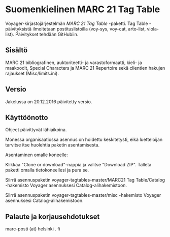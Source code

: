 # Suomenkielinen MARC 21 Tag Table

Voyager-kirjastojärjestelmän *MARC 21 Tag Table* -paketti. Tag Table -päivityksistä ilmoitetaan postituslistoilla (voy-sys, voy-cat, arto-list, viola-list). Päivitykset tehdään GitHubiin.

## Sisältö

MARC 21 bibliografinen, auktoriteetti- ja varastoformaatti, kieli- ja maakoodit, Special Characters ja MARC 21 Repertoire sekä clientien hakujen rajaukset (Misc/limits.ini).

## Versio

Jakelussa on 20.12.2016 päivitetty versio.

## Käyttöönotto

Ohjeet päivittyvät lähiaikoina.

Monessa organisaatiossa asennus on hoidettu keskitetysti, eikä luetteloijan tarvitse itse huolehtia paketin asentamisesta.

Asentaminen omalle koneelle:

Klikkaa "Clone or download"-nappia ja valitse "Download ZIP". Talleta paketti omalla tietokoneellesi ja pura se.

Siirrä asennuspaketin voyager-tagtables-master/MARC21 Tag Table/Catalog -hakemisto Voyager asennuksesi Catalog-alihakemistoon.

Siirrä asennuspaketin voyager-tagtables-master/misc -hakemisto Voyager asennuksesi Catalog-alihakemistoon.



## Palaute ja korjausehdotukset

marc-posti (at) helsinki . fi
